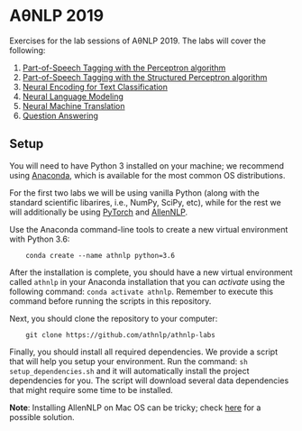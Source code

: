 # ΑθNLP 2019

Exercises for the lab sessions of ΑθNLP 2019. 
The labs will cover the following:

1. [Part-of-Speech Tagging with the Perceptron algorithm](labs-exercises/pos-tagging-perceptron.md)
2. [Part-of-Speech Tagging with the Structured Perceptron algorithm](labs-exercises/pos-tagging-structured-perceptron.md)
3. [Neural Encoding for Text Classification](labs-exercises/neural-encoding-fever.md)
4. [Neural Language Modeling](labs-exercises/neural-language-model.md)
5. [Neural Machine Translation](labs-exercises/neural-machine-translation.md)
6. [Question Answering](labs-exercises/question-answering.md)

## Setup

You will need to have Python 3 installed on your machine; we recommend using [Anaconda](https://www.anaconda.com/), 
which is available for the most common OS distributions. 

For the first two labs we will be using vanilla Python (along with the standard scientific libarires, i.e., NumPy, SciPy, 
etc), while for the rest we will additionally be using [PyTorch](https://pytorch.org/) and 
[AllenNLP](https://allennlp.org/).

Use the Anaconda command-line tools to create a new virtual environment with Python 3.6:
```
    conda create --name athnlp python=3.6
```
After the installation is complete, you should have a new virtual environment called `athnlp` in your Anaconda installation 
that you can *activate* using the following command: `conda activate athnlp`. Remember to execute this command before
running the scripts in this repository.

Next, you should clone the repository to your computer:
```
    git clone https://github.com/athnlp/athnlp-labs
```

Finally, you should install all required dependencies. 
We provide a script that will help you setup your environment. Run the command: `sh setup_dependencies.sh` and 
it will automatically install the project dependencies for you. The script will download several data dependencies that might
require some time to be installed. 


**Note**: Installing AllenNLP on Mac OS can be tricky; check [here](https://stackoverflow.com/questions/52509602/cant-compile-c-program-on-a-mac-after-upgrade-to-mojave)
for a possible solution.



